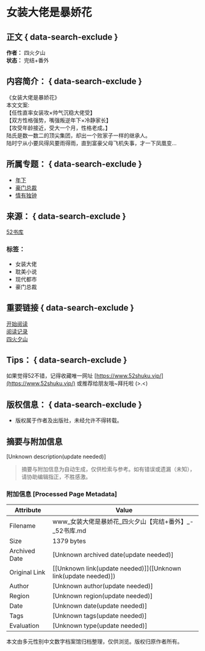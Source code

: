 # 女装大佬是暴娇花

## 正文 { data-search-exclude }


**作者：** 四火夕山  
**状态：** 完结+番外  

## 内容简介： { data-search-exclude }

《女装大佬是暴娇花》  
本文文案:  
【任性直率女装攻×帅气沉稳大佬受】  
【双方性格强势，嘴强叛逆年下×冷静家长】  
【攻受年龄接近，受大一个月，性格老成。】  
陆氏是数一数二的顶尖集团，却出一个败家子一样的继承人。  
陆时宁从小要风得风要雨得雨，直到富豪父母飞机失事，才一下凤凰变…

## 所属专题： { data-search-exclude }

- [年下](https://www.52shuku.vip/tuijian/nianxiagong/) 
- [豪门总裁](https://www.52shuku.vip/tuijian/haomenzongcai/) 
- [情有独钟](https://www.52shuku.vip/Tags_Nan/QingYouDuZhong.html)  

## 来源： { data-search-exclude }

[52书库](https://www.52shuku.vip/)

### 标签：

- 女装大佬
- 耽美小说
- 现代都市
- 豪门总裁

## 重要链接 { data-search-exclude }

[开始阅读](https://www.52shuku.vip/xiandaidushi/b/bjQYa_2.html)  
[阅读记录](https://www.52shuku.vip/bookcase.html)  
[四火夕山](https://www.52shuku.vip/zuozhe/OTx.html)  

## Tips： { data-search-exclude }

如果觉得52不错，记得收藏唯一网址 [https://www.52shuku.vip/](https://www.52shuku.vip/) 或推荐给朋友哦~拜托啦 (>.<)  

## 版权信息： { data-search-exclude }

- 版权属于作者及出版社，未经允许不得转载。
<!-- tcd_original_link https://www.52shuku.vip/xiandaidushi/b/bjQYa.html -->


## 摘要与附加信息

<!-- tcd_abstract -->
[Unknown description(update needed)]
<!-- tcd_abstract_end -->

> 摘要与附加信息为自动生成，仅供检索与参考。如有错误或遗漏（未知），请协助编辑指正，不胜感激。

### 附加信息 [Processed Page Metadata]

| Attribute       | Value                                  |
|-----------------|----------------------------------------|
| Filename        | www_女装大佬是暴娇花_四火夕山【完结+番外】_-_52书库.md                             |
| Size            | 1379 bytes                           |
| Archived Date   | [Unknown archived date(update needed)]                             |
| Original Link   | [[Unknown link(update needed)]]([Unknown link(update needed)])                       |
| Author          | [Unknown author(update needed)]                               |
| Region          | [Unknown region(update needed)]                               |
| Date            | [Unknown date(update needed)]                                 |
| Tags            | [Unknown tags(update needed)]                                 |
| Evaluation            | [Unknown type(update needed)]                                 |
<!-- tcd_table_end -->

本文由多元性别中文数字档案馆归档整理，仅供浏览。版权归原作者所有。
